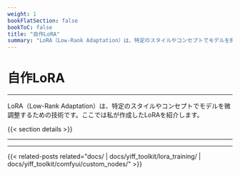 ```yaml
---
weight: 1
bookFlatSection: false
bookToC: false
title: "自作LoRA"
summary: "LoRA（Low-Rank Adaptation）は、特定のスタイルやコンセプトでモデルを微調整するための技術です。ここでは私が作成したLoRAを紹介します。"
---
```


<!--markdownlint-disable MD025 -->

# 自作LoRA

---

LoRA（Low-Rank Adaptation）は、特定のスタイルやコンセプトでモデルを微調整するための技術です。ここでは私が作成したLoRAを紹介します。

{{< section details >}}

---

---

{{< related-posts related="docs/ | docs/yiff_toolkit/lora_training/ | docs/yiff_toolkit/comfyui/custom_nodes/" >}}
